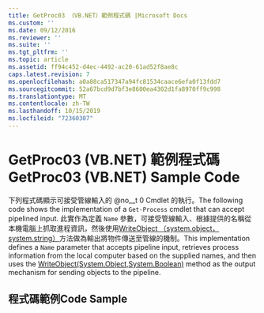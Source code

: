 ```yaml
---
title: GetProc03 （VB.NET）範例程式碼 |Microsoft Docs
ms.custom: ''
ms.date: 09/12/2016
ms.reviewer: ''
ms.suite: ''
ms.tgt_pltfrm: ''
ms.topic: article
ms.assetid: ff94c452-d4ec-4492-ac20-61ad52f8ae8c
caps.latest.revision: 7
ms.openlocfilehash: a0a88ca517347a94fc81534caace6efa0f13fdd7
ms.sourcegitcommit: 52a67bcd9d7bf3e8600ea4302d1fa8970ff9c998
ms.translationtype: MT
ms.contentlocale: zh-TW
ms.lasthandoff: 10/15/2019
ms.locfileid: "72360307"
---
```

# <a name="getproc03-vbnet-sample-code"></a><span data-ttu-id="c092f-102">GetProc03 (VB.NET) 範例程式碼</span><span class="sxs-lookup"><span data-stu-id="c092f-102">GetProc03 (VB.NET) Sample Code</span></span>

<span data-ttu-id="c092f-103">下列程式碼顯示可接受管線輸入的 @no__t 0 Cmdlet 的執行。</span><span class="sxs-lookup"><span data-stu-id="c092f-103">The following code shows the implementation of a `Get-Process` cmdlet that can accept pipelined input.</span></span> <span data-ttu-id="c092f-104">此實作為定義 `Name` 參數，可接受管線輸入、根據提供的名稱從本機電腦上抓取進程資訊，然後使用[WriteObject （system.object，system.string）](/dotnet/api/system.management.automation.cmdlet.writeobject?view=pscore-6.2.0#System_Management_Automation_Cmdlet_WriteObject_System_Object_System_Boolean_)方法做為輸出將物件傳送至管線的機制。</span><span class="sxs-lookup"><span data-stu-id="c092f-104">This implementation defines a `Name` parameter that accepts pipeline input, retrieves process information from the local computer based on the supplied names, and then uses the [WriteObject(System.Object,System.Boolean)](/dotnet/api/system.management.automation.cmdlet.writeobject?view=pscore-6.2.0#System_Management_Automation_Cmdlet_WriteObject_System_Object_System_Boolean_) method as the output mechanism for sending objects to the pipeline.</span></span>

## <a name="code-sample"></a><span data-ttu-id="c092f-105">程式碼範例</span><span class="sxs-lookup"><span data-stu-id="c092f-105">Code Sample</span></span>

<!-- TODO!!!: review snippet reference  [!CODE [Msh_samplesgetproc03#getproc03vbAll](Msh_samplesgetproc03#getproc03vbAll)]  -->

